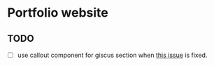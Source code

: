 # Portfolio website

## TODO

- [ ] use callout component for giscus section when [this issue](https://github.com/shuding/nextra/issues/1676) is fixed.
